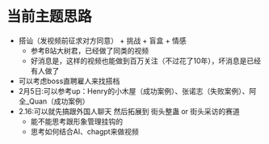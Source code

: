 # 当前主题思路
- 搭讪（发视频前征求对方同意） + 挑战 + 盲盒 + 情感
  - 参考B站大树君，已经做了同类的视频
  - 好消息是，这样的视频也能做到百万关注（不过花了10年），坏消息是已经有人做了
- 可以考虑boss直聘雇人来找搭档
- 2月5日:可以参考up：Henry的小木屋（成功案例）、张诺志（失败案例）、阿全_Quan（成功案例）
- 2.16:可以就先搞跟外国人聊天 然后拓展到 街头整蛊 or 街头采访的赛道
  - 能不能思考跟形象管理挂钩的
  - 思考如何结合AI、chagpt来做视频
